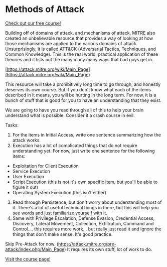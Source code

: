 # Methods of Attack 

[Check out our free course!](https://academy.hoppersroppers.org/mod/page/view.php?id=909)

Building off of domains of attack, and mechanisms of attack, MITRE also created an unbelievable resource that provides a way of looking at how those mechanisms are applied to the various domains of attack. Unsurprisingly, it is called ATT&CK (Adversarial Tactics, Techniques, and Common Knowledge). This is the real world, practical application of these theories and it lists out the many many many ways that bad guys get in.

[https://attack.mitre.org/wiki/Main_Page](https://attack.mitre.org/wiki/Main_Page)

This resource will take a prohibitively long time to go through, and honestly deserves its own course. But if you don't know what each of the items described in it means, you will be hurting in the long term. For now, it is a bunch of stuff that is good for you to have an understanding that they exist. 

We are going to have you read through all of this to help your brain understand what is possible. Consider it a crash course in evil.

Tasks:

1. For the items in Initial Access, write one sentence summarizing how the attack works. 
2. Execution has a lot of complicated things that do not require understanding yet. For now, just write one sentence for the following items:

* Exploitation for Client Execution
* Service Execution
* User Execution
* Script Execution (this is not it's own specific item, but you'll be able to figure it out)
* Operating System Execution (this isn't either)

3. Read through Persistence, but don't worry about understanding most of it. There's a lot of useful technical things in there, but this will help you see words and just familiarize yourself with it.
4. Same with Privilege Escalation, Defense Evasion, Credential Access, Discovery, Lateral Movement, Collection, Exfiltration, Command and Control.... this requires more work... but really just read it and ignore the things that don't make sense. It's good practice. 

Skip Pre-Attack for now. (https://attack.mitre.org/pre-attack/index.php/Main_Page) It requires its own stuff, lot of work to do.

[Visit the course page!](https://academy.hoppersroppers.org/mod/assign/view.php?id=909)
 